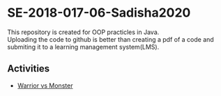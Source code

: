 # SE-2018-017-06-Sadisha2020

This repository is created for OOP practicles in Java.<br>
Uploading the code to github is better than creating a pdf of a code and submiting it to a learning management system(LMS).

## Activities
- [Warrior vs Monster](oop_hw01_SE-2018-017)
